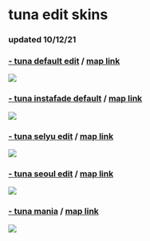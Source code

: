 # tuna edit skins
### updated 10/12/21

### [- tuna default edit](https://drive.google.com/file/d/1QI7gh6RPmyCYttC5leUqWnweCGKW5Wnz/view?usp=sharing) / [map link](https://osu.ppy.sh/beatmapsets/536872#osu/1137879)
![](https://i.imgur.com/hOuw8XH.png)

### [- tuna instafade default](https://drive.google.com/file/d/1ojzh8VZBTSqJ7xYyv9xusLUYS9Keo-T3/view?usp=sharing) / [map link](https://osu.ppy.sh/beatmapsets/1323739#osu/2741910)
![](https://i.imgur.com/SqCtIn0.png)

### [- tuna selyu edit](https://drive.google.com/file/d/18ispgWfsvNsvRRBebzmHLhTekFAKSW5a/view?usp=sharing) / [map link](https://osu.ppy.sh/beatmapsets/1358547#osu/2811326)
![](https://i.imgur.com/3B8qMOC.png)

### [- tuna seoul edit](https://drive.google.com/file/d/1FPedwhgC3KH1o0TeTh8a6g7f4AvRO6hN/view?usp=sharing) / [map link](https://osu.ppy.sh/beatmapsets/1416051#osu/2918249)
![](https://i.imgur.com/TmX5qnm.png)

### [- tuna mania](https://drive.google.com/file/d/1c-28Qb3hoVTPnScCvB7Cuj-eYtdXoD8s/view?usp=sharing) / [map link](https://osu.ppy.sh/beatmapsets/1101599#mania/2301343)
![](https://i.imgur.com/SklLsDT.png)

